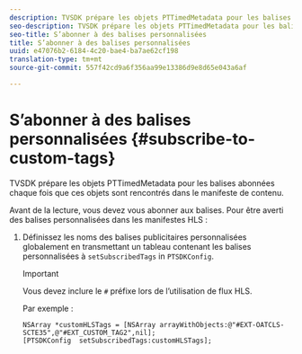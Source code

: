 ```yaml
---
description: TVSDK prépare les objets PTTimedMetadata pour les balises abonnées chaque fois que ces objets sont rencontrés dans le manifeste de contenu.
seo-description: TVSDK prépare les objets PTTimedMetadata pour les balises abonnées chaque fois que ces objets sont rencontrés dans le manifeste de contenu.
seo-title: S’abonner à des balises personnalisées
title: S’abonner à des balises personnalisées
uuid: e47076b2-6184-4c20-bae4-ba7ae62cf198
translation-type: tm+mt
source-git-commit: 557f42cd9a6f356aa99e13386d9e8d65e043a6af

---
```



# S’abonner à des balises personnalisées {#subscribe-to-custom-tags}

TVSDK prépare les objets PTTimedMetadata pour les balises abonnées chaque fois que ces objets sont rencontrés dans le manifeste de contenu.

Avant de  la lecture, vous devez vous abonner aux balises.
Pour être averti des balises personnalisées dans les manifestes HLS :

1. Définissez les noms des balises publicitaires personnalisées globalement en transmettant un tableau contenant les balises personnalisées à `setSubscribedTags` in `PTSDKConfig`.

   >[!IMPORTANT]
   >
   >Vous devez inclure le `#` préfixe lors de l’utilisation de flux HLS.

   Par exemple :

   ```
   NSArray *customHLSTags = [NSArray arrayWithObjects:@"#EXT-OATCLS-SCTE35",@"#EXT_CUSTOM_TAG2",nil]; 
   [PTSDKConfig  setSubscribedTags:customHLSTags];
   ```
